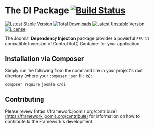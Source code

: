 # The DI Package [![Build Status](https://travis-ci.org/joomla-x/di.png?branch=master)](https://travis-ci.org/joomla-x/di)

[![Latest Stable Version](https://poser.pugx.org/joomla-x/di/v/stable)](https://packagist.org/packages/joomla-x/di)
[![Total Downloads](https://poser.pugx.org/joomla-x/di/downloads)](https://packagist.org/packages/joomla-x/di)
[![Latest Unstable Version](https://poser.pugx.org/joomla-x/di/v/unstable)](https://packagist.org/packages/joomla-x/di)
[![License](https://poser.pugx.org/joomla-x/di/license)](https://packagist.org/packages/joomla-x/di)

The Joomla! **Dependency Injection** package provides a powerful `PSR-11` compatible
Inversion of Control (IoC) Container for your application.

## Installation via Composer

Simply run the following from the command line in your project's root directory (where your `composer.json` file is):

```sh
composer require joomla-x/di
```
## Contributing

Please review [https://framework.joomla.org/contribute](https://framework.joomla.org/contribute) for information
on how to contribute to the Framework's development.
